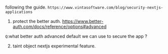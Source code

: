 

following the guide.
`https://www.vintasoftware.com/blog/security-nextjs-applications`

1. protect the better auth.
https://www.better-auth.com/docs/reference/options#advanced

`Q`:what better auth advanced default we can use to secure the app ?


2. taint object nextjs experimental feature.
